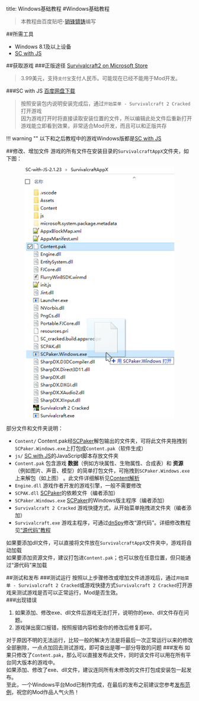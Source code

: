 title: Windows基础教程
#Windows基础教程

>本教程由百度贴吧-<a href="http://tieba.baidu.com/home/main/?un=销锋镝铸" target="_blank">销锋镝铸</a>编写

##所需工具
* Windows 8.1及以上设备
* [SC with JS](#sc-with-js)

##获取游戏
###正版途径
<a href="https://www.microsoft.com/zh-cn/store/p/survivalcraft-2/9phc48p58nb2" target="_blank">Survivalcraft2 on Microsoft Store</a>  
>3.99美元，支持`支付宝`支付人民币。可能现在已经不能用于Mod开发。

###SC with JS
<a href="https://pan.baidu.com/share/link?shareid=3319882865&uk=2788149454" target="_blank">百度网盘下载</a>  
>按照安装包内说明安装完成后，通过`开始菜单 - Survivalcraft 2 Cracked`打开游戏  
因为游戏打开时将直接读取安装位置的文件，所以编辑此处文件后重新打开游戏能立即看到效果，非常适合Mod开发，而且可以和正版共存  

!!! warning ""
    以下和之后教程中的游戏Windows版都是[SC with JS][1]

##修改、增加文件
游戏的所有文件在安装目录的`SurvivalcraftAppX`文件夹，如下图：  

<img src="../../saiming/windows_1.png" title="SurvivalcraftAppX文件夹" alt="SurvivalcraftAppX文件夹" style="max-width: 80%;margin-left: 10%;">  

部分文件和文件夹说明：  

* `Content/` Content.pak经[SCPaker][2]解包输出的文件夹，可将此文件夹拖拽到`SCPaker.Windows.exe`上打包成`Content.pak`（软件生成）  
* `js/` [SC with JS](#sc-with-js)的JavaScript脚本存放文件夹  
* `Content.pak` 包含游戏 **数据**（例如方块属性、生物属性、合成表）和 **资源**（例如图片、声音、模型）的简单打包文件，可拖拽到`SCPaker.Windows.exe`上来解包（如上图）  。此文件详细解析见[Content解析][3]  
* `Engine.dll` 游戏作者开发的游戏引擎，一般不需要修改  
* `SCPAK.dll` [SCPaker][2]的依赖文件（编者添加）  
* `SCPaker.Windows.exe` [SCPaker][2]的Windows版主程序（编者添加）  
* `Survivalcraft 2 Cracked`  游戏快捷方式，从开始菜单拖拽进文件夹（编者添加）  
* `Survivalcraft.exe`  游戏主程序，可通过[dnSpy][4]修改“源代码”。详细修改教程见[“源代码”教程][5]  

如果要添加dll文件，可以直接将文件放在`SurvivalcraftAppX`文件夹中，游戏将自动加载  
如果要添加资源文件，建议打包进`Content.pak`；也可以放在任意位置，但只能通过“源代码”来加载

##测试和发布
###测试运行
按照以上步骤修改或增加文件进游戏后，通过`开始菜单 - Survivalcraft 2 Cracked`或游戏快捷方式`Survivalcraft 2 Cracked`打开游戏来测试游戏是否可以正常运行，Mod是否生效。  
###出现错误

1. 如果添加、修改exe、dll文件后游戏无法打开，说明你的exe、dll文件存在问题。  
2. 游戏弹出窗口报错，按照报错内容检查你的修改后修复即可。  

对于原因不明的无法运行，比较一般的解决方法是将最后一次正常运行以来的修改全部删除，一点点加回去测试游戏，即可查出是哪一部分导致的问题
###发布
如果只修改了`Content.pak`，那么可以直接发布此文件，同时该文件可以用在所有平台同大版本的游戏中。  
如果添加、修改了exe、dll文件，建议连同所有未修改的文件打包成安装包一起发布。  
至此，一个Windows平台Mod已制作完成，在最后的发布之前建议您参考[发布范例][6]，祝您的Mod作品人气火热！

[1]: #sc-with-js
[2]: resources.md#contentpak_1
[3]: content_tutorial.md
[4]: resources.md#_12
[5]: source_code_tutorial.md
[6]: ../other_tutorial/publication_example.md
